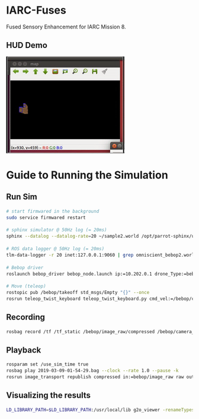 # IARC-Fuses

Fused Sensory Enhancement for IARC Mission 8.

## HUD Demo

![hud](figs/hud.gif)

# Guide to Running the Simulation

## Run Sim

```bash
# start firmwared in the background
sudo service firmwared restart

# sphinx simulator @ 50Hz log (= 20ms)
sphinx --datalog --datalog-rate=20 ~/sample2.world /opt/parrot-sphinx/usr/share/sphinx/drones/bebop2.drone::stolen_interface=''::pose="0 0 0.2 0 0 1.679"

# ROS data logger @ 50Hz log (= 20ms)
tlm-data-logger -r 20 inet:127.0.0.1:9060 | grep omniscient_bebop2.worldTemperature -B 23 | rosrun iarc_fuses sphinx_logger 

# Bebop driver
roslaunch bebop_driver bebop_node.launch ip:=10.202.0.1 drone_Type:=bebop2 camera_info_url:="package://bebop_driver/data/bebop2_camera_calib.yaml"

# Move (teleop)
rostopic pub /bebop/takeoff std_msgs/Empty "{}" --once 
rosrun teleop_twist_keyboard teleop_twist_keyboard.py cmd_vel:=/bebop/cmd_vel
```

## Recording

```bash
rosbag record /tf /tf_static /bebop/image_raw/compressed /bebop/camera_info
```

## Playback

```bash
rosparam set /use_sim_time true
rosbag play 2019-03-09-01-54-29.bag --clock --rate 1.0 --pause -k
rosrun image_transport republish compressed in:=bebop/image_raw raw out:=bebop/image_raw
```

## Visualizing the results

```bash
LD_LIBRARY_PATH=$LD_LIBRARY_PATH:/usr/local/lib g2o_viewer -renameTypes VERTEX_SE3:EXPMAP=VERTEX_SE3:QUAT,VERTEX_XYZ=VERTEX_TRACKXYZ -typeslib /usr/local/lib/libg2o_types_sba.so -typeslib /usr/local/lib/libg2o_types_slam3d.so -typeslib /usr/local/lib/libg2o_types_data.so /tmp/ba.g2o
```
